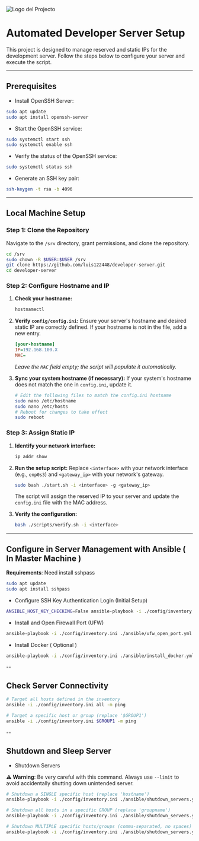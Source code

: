 ![Logo del Projecto](./resources/logo.png)

# Automated Developer Server Setup

This project is designed to manage reserved and static IPs for the development server. 
Follow the steps below to configure your server and execute the script.

---
## Prerequisites

- Install OpenSSH Server:

```bash
sudo apt update
sudo apt install openssh-server
```

- Start the OpenSSH service:

```bash
sudo systemctl start ssh
sudo systemctl enable ssh
```

- Verify the status of the OpenSSH service:

```bash
sudo systemctl status ssh
```

- Generate an SSH key pair:

```bash
ssh-keygen -t rsa -b 4096
```

---
## Local Machine Setup

### Step 1: Clone the Repository

Navigate to the `/srv` directory, grant permissions, and clone the repository.

```bash
cd /srv
sudo chown -R $USER:$USER /srv
git clone https://github.com/luis122448/developer-server.git
cd developer-server
```

### Step 2: Configure Hostname and IP

1.  **Check your hostname:**

    ```bash
    hostnamectl
    ```

2.  **Verify `config/config.ini`:** Ensure your server's hostname and desired static IP are correctly defined. If your hostname is not in the file, add a new entry.

    ```ini
    [your-hostname]
    IP=192.168.100.X
    MAC=
    ```

    *Leave the `MAC` field empty; the script will populate it automatically.*

3.  **Sync your system hostname (if necessary):** If your system's hostname does not match the one in `config.ini`, update it.

    ```bash
    # Edit the following files to match the config.ini hostname
    sudo nano /etc/hostname
    sudo nano /etc/hosts
    # Reboot for changes to take effect
    sudo reboot
    ```

### Step 3: Assign Static IP

1.  **Identify your network interface:**

    ```bash
    ip addr show
    ```

2.  **Run the setup script:** Replace `<interface>` with your network interface (e.g., `enp0s3`) and `<gateway_ip>` with your network's gateway.

    ```bash
    sudo bash ./start.sh -i <interface> -g <gateway_ip>
    ```

    The script will assign the reserved IP to your server and update the `config.ini` file with the MAC address.

3.  **Verify the configuration:**

    ```bash
    bash ./scripts/verify.sh -i <interface>
    ```

---
## Configure in Server Management with Ansible ( In Master Machine )

**Requirements**: Need install sshpass
```bash
sudo apt update
sudo apt install sshpass
```

- Configure SSH Key Authentication Login (Initial Setup)

```bash
ANSIBLE_HOST_KEY_CHECKING=False ansible-playbook -i ./config/inventory.ini ./ansible/init_ssh.yml --ask-pass --ask-become-pass --limit $GROUP1
```

- Install and Open Firewall Port (UFW) 

```bash
ansible-playbook -i ./config/inventory.ini ./ansible/ufw_open_port.yml --ask-become-pass -e "ufw_open_port=8080" --limit $GROUP1
```

- Install Docker ( Optional )
  
```bash
ansible-playbook -i ./config/inventory.ini ./ansible/install_docker.yml --ask-become-pass --limit $GROUP1
```

--
## Check Server Connectivity

```bash
# Target all hosts defined in the inventory
ansible -i ./config/inventory.ini all -m ping 

# Target a specific host or group (replace '$GROUP1')
ansible -i ./config/inventory.ini $GROUP1 -m ping
```

--
## Shutdown and Sleep Server

- Shutdown Servers
  
**⚠️ Warning**: Be very careful with this command. Always use `--limit` to avoid accidentally shutting down unintended server.
  
```bash
# Shutdown a SINGLE specific host (replace 'hostname')
ansible-playbook -i ./config/inventory.ini ./ansible/shutdown_servers.yml --ask-become-pass --limit hostname

# Shutdown all hosts in a specific GROUP (replace 'groupname')
ansible-playbook -i ./config/inventory.ini ./ansible/shutdown_servers.yml --ask-become-pass --limit groupname

# Shutdown MULTIPLE specific hosts/groups (comma-separated, no spaces)
ansible-playbook -i ./config/inventory.ini ./ansible/shutdown_servers.yml --ask-become-pass --limit host1,host2,groupname
```